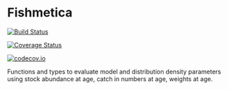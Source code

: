 # Fishmetica

[![Build Status](https://travis-ci.org/picestcode/Fishmetica.jl.svg?branch=master)](https://travis-ci.org/picestcode/Fishmetica.jl)

[![Coverage Status](https://coveralls.io/repos/picestcode/Fishmetica.jl/badge.svg?branch=master&service=github)](https://coveralls.io/github/picestcode/Fishmetica.jl?branch=master)

[![codecov.io](http://codecov.io/github/picestcode/Fishmetica.jl/coverage.svg?branch=master)](http://codecov.io/github/picestcode/Fishmetica.jl?branch=master)

Functions and types to evaluate model and distribution density parameters using stock abundance at age, catch in numbers at age, weights at age.